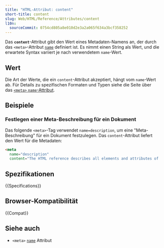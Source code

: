 ```yaml
---
title: "HTML-Attribut: content"
short-title: content
slug: Web/HTML/Reference/Attributes/content
l10n:
  sourceCommit: 0754cd805a8e010d2e3a2a065f634a3bcf358252
---
```


Das **`content`**-Attribut gibt den Wert eines Metadaten-Namens an, der durch das `<meta>`-Attribut [`name`](/de/docs/Web/HTML/Reference/Elements/meta/name) definiert ist.
Es nimmt einen String als Wert, und die erwartete Syntax variiert je nach verwendetem `name`-Wert.

## Wert

Die Art der Werte, die ein `content`-Attribut akzeptiert, hängt vom `name`-Wert ab.
Für Details zu spezifischen Formaten und Typen siehe die Seite über das [`<meta>` `name`-Attribut](/de/docs/Web/HTML/Reference/Elements/meta/name).

## Beispiele

### Festlegen einer Meta-Beschreibung für ein Dokument

Das folgende `<meta>`-Tag verwendet `name=description`, um eine "Meta-Beschreibung" für ein Dokument festzulegen.
Das `content`-Attribut liefert den Wert für die Metadaten:

```html
<meta
  name="description"
  content="The HTML reference describes all elements and attributes of HTML, including global attributes that apply to all elements." />
```

## Spezifikationen

{{Specifications}}

## Browser-Kompatibilität

{{Compat}}

## Siehe auch

- `<meta>` [`name`](/de/docs/Web/HTML/Reference/Elements/meta/name) Attribut
